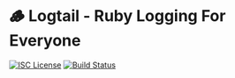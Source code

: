 # 🪵 Logtail - Ruby Logging For Everyone

[![ISC License](https://img.shields.io/badge/license-ISC-ff69b4.svg)](LICENSE.md)
[![Build Status](https://github.com/logtail/logtail-ruby/workflows/build/badge.svg)](https://github.com/logtail/logtail-ruby/actions?query=workflow%3Abuild)
